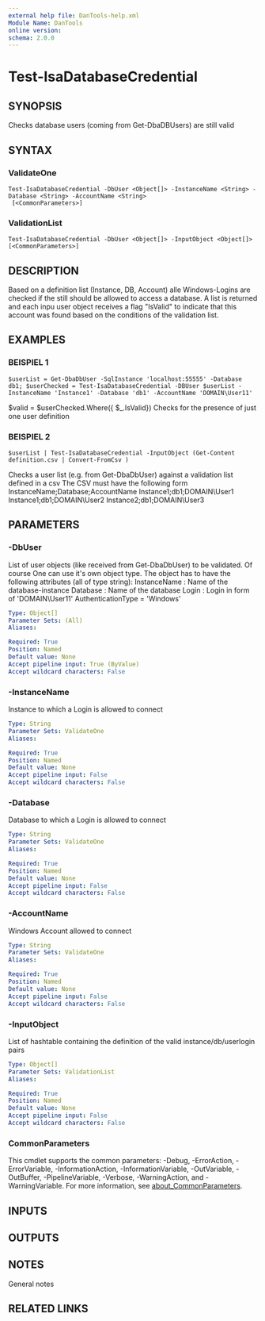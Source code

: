 ```yaml
---
external help file: DanTools-help.xml
Module Name: DanTools
online version:
schema: 2.0.0
---
```


# Test-IsaDatabaseCredential

## SYNOPSIS
Checks database users (coming from Get-DbaDBUsers) are still valid

## SYNTAX

### ValidateOne
```
Test-IsaDatabaseCredential -DbUser <Object[]> -InstanceName <String> -Database <String> -AccountName <String>
 [<CommonParameters>]
```

### ValidationList
```
Test-IsaDatabaseCredential -DbUser <Object[]> -InputObject <Object[]> [<CommonParameters>]
```

## DESCRIPTION
Based on a definition list (Instance, DB, Account) alle Windows-Logins are checked if the still should be allowed to access a database.
A list is returned and each inpu user object receives a flag "IsValid" to indicate that this account was found based on the conditions of the validation list.

## EXAMPLES

### BEISPIEL 1
```
$userList = Get-DbaDbUser -SqlInstance 'localhost:55555' -Database db1; $userChecked = Test-IsaDatabaseCredential -DBUser $userList -InstanceName 'Instance1' -Database 'db1' -AccountName 'DOMAIN\User11'
```

$valid = $userChecked.Where({ $_.IsValid})
Checks for the presence of just one user definition

### BEISPIEL 2
```
$userList | Test-IsaDatabaseCredential -InputObject (Get-Content definition.csv | Convert-FromCsv )
```

Checks a user list (e.g.
from Get-DbaDbUser) against a validation list defined in a csv
The CSV must have the following form
InstanceName;Database;AccountName
Instance1;db1;DOMAIN\User1
Instance1;db1;DOMAIN\User2
Instance2;db1;DOMAIN\User3

## PARAMETERS

### -DbUser
List of user objects (like received from Get-DbaDbUser) to be validated. 
Of course One can use it's own object type.
The object has to have the following attributes (all of type string):
InstanceName    : Name of the database-instance
Database        : Name of the database
Login           : Login in form of 'DOMAIN\User11'
AuthenticationType = 'Windows'

```yaml
Type: Object[]
Parameter Sets: (All)
Aliases:

Required: True
Position: Named
Default value: None
Accept pipeline input: True (ByValue)
Accept wildcard characters: False
```

### -InstanceName
Instance to which a Login is allowed to connect

```yaml
Type: String
Parameter Sets: ValidateOne
Aliases:

Required: True
Position: Named
Default value: None
Accept pipeline input: False
Accept wildcard characters: False
```

### -Database
Database to which a Login is allowed to connect

```yaml
Type: String
Parameter Sets: ValidateOne
Aliases:

Required: True
Position: Named
Default value: None
Accept pipeline input: False
Accept wildcard characters: False
```

### -AccountName
Windows Account allowed to connect

```yaml
Type: String
Parameter Sets: ValidateOne
Aliases:

Required: True
Position: Named
Default value: None
Accept pipeline input: False
Accept wildcard characters: False
```

### -InputObject
List of hashtable containing the definition of the valid instance/db/userlogin pairs

```yaml
Type: Object[]
Parameter Sets: ValidationList
Aliases:

Required: True
Position: Named
Default value: None
Accept pipeline input: False
Accept wildcard characters: False
```

### CommonParameters
This cmdlet supports the common parameters: -Debug, -ErrorAction, -ErrorVariable, -InformationAction, -InformationVariable, -OutVariable, -OutBuffer, -PipelineVariable, -Verbose, -WarningAction, and -WarningVariable. For more information, see [about_CommonParameters](http://go.microsoft.com/fwlink/?LinkID=113216).

## INPUTS

## OUTPUTS

## NOTES
General notes

## RELATED LINKS
